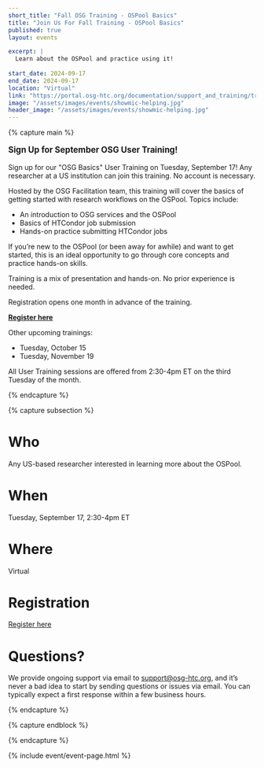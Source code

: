 ```yaml
---
short_title: "Fall OSG Training - OSPool Basics"
title: "Join Us For Fall Training - OSPool Basics"
published: true
layout: events

excerpt: |
  Learn about the OSPool and practice using it!
    
start_date: 2024-09-17
end_date: 2024-09-17
location: "Virtual"
link: "https://portal.osg-htc.org/documentation/support_and_training/training/osgusertraining/"
image: "/assets/images/events/showmic-helping.jpg"
header_image: "/assets/images/events/showmic-helping.jpg"
---
```


{% capture main %}

<p style="font-size: larger; font-weight: bold;">Sign Up for September OSG User Training!</p>

Sign up for our "OSG Basics" User Training on Tuesday, September 17! Any researcher at a US institution can join this training.  No account is necessary. 

Hosted by the OSG Facilitation team, this training will cover the basics of getting started with research workflows on the OSPool. Topics include: 

* An introduction to OSG services and the OSPool
* Basics of HTCondor job submission
* Hands-on practice submitting HTCondor jobs

If you’re new to the OSPool (or been away for awhile) and want to get started, this is an ideal opportunity to go through core concepts and practice hands-on skills. 

Training is a mix of presentation and hands-on. No prior experience is needed. 

Registration opens one month in advance of the training.

**[Register here](https://osgfacilitation.setmore.com/#classes)**

Other upcoming trainings:
- Tuesday, October 15
- Tuesday, November 19

All User Training sessions are offered from 2:30-4pm ET on the third Tuesday of the month. 

{% endcapture %}


{% capture subsection %}
# Who

Any US-based researcher interested in learning more about the OSPool. 

# When

Tuesday, September 17, 2:30-4pm ET

# Where

Virtual

# Registration

[Register here](https://osgfacilitation.setmore.com/#classes)

# Questions?

We provide ongoing support via email to <support@osg-htc.org>, and it’s never a bad idea to start by sending questions or issues via email. You can typically expect a first response within a few business hours.

{% endcapture %}

{% capture endblock %}


{% endcapture %}

{% include event/event-page.html %}
